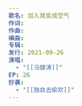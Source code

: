 ```yaml
---
歌名: 加入我变成空气
作词: 
作曲: 
编曲: 
专辑: 
发行: 2021-09-26
演唱:
  - "[[马健涛]]"
EP: 26
抄袭:
  - "[[独自去偷欢]]"
---
```

